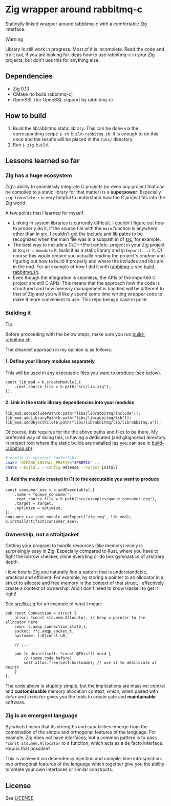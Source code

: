 Zig wrapper around rabbitmq-c
=============================

Statically linked wrapper around [rabbitmq-c](https://github.com/alanxz/rabbitmq-c/tree/v0.14.0)
with a comfortable Zig interface.

> [!WARNING]
> Library is still work in progress. Most of it is incomplete. Read the code 
> and try it out, if you are looking for ideas how to use rabbitmq-c in your
> Zig projects, but don't use this for anything else.


Dependencies
------------

- Zig 0.13
- CMake (to build rabbitmq-c)
- OpenSSL (for OpenSSL support by rabbitmq-c)


How to build
------------

1. Build the librabbitmq static library. This can be done via the corresponding
   script: `$ sh build-rabbitmq.sh`. It is enough to do this once and the
   results will be placed in the `libs/` directory.
2. Run `$ zig build`.


Lessons learned so far
----------------------

### Zig has a huge ecosystem

Zig's ability to seamlessly integrate C projects (or even any project that can
be compiled to a static library for that matter) is a **superpower**. Especially 
`zig translate-c` is very helpful to understand how the C project fits into the
Zig world.

A few points that I learned for myself.

- Linking in system libraries is currently difficult. I couldn't figure out how
  to properly do it, if the source file with the `main` function is anywhere
  other than in [src](src/). I couldn't get the include and lib paths to be 
  recognized when the main file was in a subpath in of [src](src/), for 
  example.
- The best way to include a C/C++/Fortran/etc. project in your Zig project is to
  `git submodule` it, build it as a static library and `@cImport(...)` it. Of
  course this would require you actually reading the project's readme and
  figuring out how to build it properly and where the includes and libs are in
  the end. For an example of how I did it with [rabbitmq-c](https://github.com/alanxz/rabbitmq-c/tree/v0.14.0) see
  [build-rabbitmq.sh](build-rabbitmq.sh). 
- Even though the integration is seamless, the APIs of the imported C project
  are still C APIs. This means that the approach how the code is structured and 
  how memory management is handled will be different to that of Zig and you will 
  likely spend some time writing wrapper code to make it more convenient to use.
  This repo being a case in point.

### Building it

> [!TIP]
> Before proceeding with the below steps, make sure you run 
> [build-rabbitmq.sh](build-rabbitmq.sh).

The cleanest approach in my opinion is as follows:

#### 1. Define your library modules separately

This will be used in any executable files you want to produce (see below).

```zig
const lib_mod = b.createModule(.{
    .root_source_file = b.path("src/lib.zig"),
});
```

#### 2. Link in the static library dependencies into your modules

```zig
lib_mod.addIncludePath(b.path("libs/librabbitmq/include"));
lib_mod.addLibraryPath(b.path("libs/librabbitmq/lib"));
lib_mod.addObjectFile(b.path("libs/librabbitmq/lib/librabbitmq.a"));
```

Of course, this requires for the the above paths and files to be there. My
preferred way of doing this, is having a dedicated (and gitignored) directory in
project root where the static builds are installed (as you can see in
[build-rabbitmq.sh](build-rabbitmq.sh)):

```sh 
# prefix is <project root>/libs
cmake -DCMAKE_INSTALL_PREFIX="$PREFIX" ..
cmake --build . --config Release --target install
```

#### 3. Add the module created in (1) to the executable you want to produce

```zig
const consumer_exe = b.addExecutable(.{
    .name = "queue_consumer",
    .root_source_file = b.path("src/examples/queue_consumer.zig"),
    .target = target,
    .optimize = optimize,
});
consumer_exe.root_module.addImport("zig_rmq", lib_mod);
b.installArtifact(consumer_exe);
```

### Ownership, not a straitjacket

Getting your program to handle resources (like memory) nicely is surprisingly 
easy in Zig. Especially compared to Rust, where you have to fight the borrow 
checker, clone everyting or do box gymnastics of arbitrary depth.

I love how in Zig you naturally find a pattern that is understandable, practical
and efficient. For example, by storing a pointer to an allocator in a struct to
allocate and free memory in the context of that struct, I effectively create a
context of ownership. And I don't need to know Haskell to get it right!

See [src/lib.zig](src/lib.zig) for an example of what I mean:

```zig
pub const Connection = struct {
    alloc: *const std.mem.Allocator, // keep a pointer to the allocator here
    conn: c.amqp_connection_state_t,
    socket: ?*c.amqp_socket_t,
    hostname: [:0]const u8,

    // ...
    
    pub fn deinit(self: *const @This()) void {
        // (some code before)
        self.alloc.free(self.hostname); // use it to deallocate at deinit
    }
};
```

The code above is stupidly simple, but the implications are massive: central and
**customizeable** memory allocation context, which, when paired with `defer` and
`errdefer` gives you the tools to create safe and **maintainable** software.

### Zig is an emergent language

By which I mean that its strengths and capabilities emerge from the combination
of the simple and orthogonal features of the language. For example, Zig does not
have interfaces, but a common pattern is to pass `*const std.mem.Allocator` to a
function, which acts as a de facto interface. How is that possible?

This is achieved via dependency injection and compile-time introspection: two
orthogonal features of the language which together give you the ability to
create your own interfaces or similar constructs.

License
-------

See [LICENSE](LICENSE).
